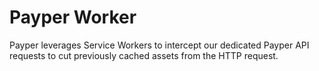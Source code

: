 # Payper Worker

Payper leverages Service Workers to intercept our dedicated Payper API requests
to cut previously cached assets from the HTTP request.
